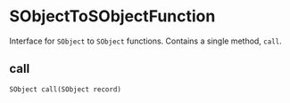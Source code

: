 # SObjectToSObjectFunction

Interface for `SObject` to `SObject` functions. Contains a single method, `call`.

## call

```
SObject call(SObject record)
```
